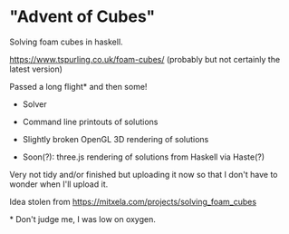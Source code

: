 "Advent of Cubes"
=================

Solving foam cubes in haskell.

https://www.tspurling.co.uk/foam-cubes/  (probably but not certainly the latest version)

Passed a long flight\* and then some!

- Solver

- Command line printouts of solutions

- Slightly broken OpenGL 3D rendering of solutions

- Soon(?): three.js rendering of solutions from Haskell via Haste(?)


Very not tidy and/or finished but uploading it now so that I don't have to wonder when I'll upload it.

Idea stolen from https://mitxela.com/projects/solving_foam_cubes


\* Don't judge me, I was low on oxygen.
